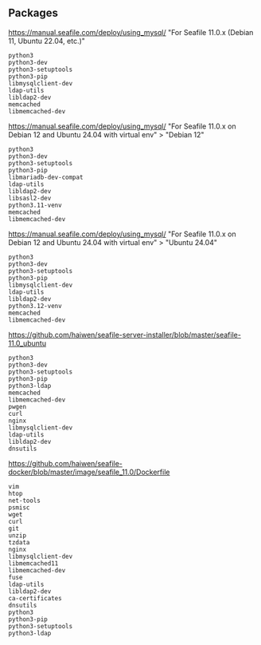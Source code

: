 ## Packages

<https://manual.seafile.com/deploy/using_mysql/> "For Seafile 11.0.x (Debian 11, Ubuntu 22.04, etc.)"

```
python3
python3-dev
python3-setuptools
python3-pip
libmysqlclient-dev
ldap-utils
libldap2-dev
memcached
libmemcached-dev
```

<https://manual.seafile.com/deploy/using_mysql/> "For Seafile 11.0.x on Debian 12 and Ubuntu 24.04 with virtual env" > "Debian 12"

```
python3
python3-dev
python3-setuptools
python3-pip
libmariadb-dev-compat
ldap-utils
libldap2-dev
libsasl2-dev
python3.11-venv
memcached
libmemcached-dev
```

<https://manual.seafile.com/deploy/using_mysql/> "For Seafile 11.0.x on Debian 12 and Ubuntu 24.04 with virtual env" > "Ubuntu 24.04"

```
python3
python3-dev
python3-setuptools
python3-pip
libmysqlclient-dev
ldap-utils
libldap2-dev
python3.12-venv
memcached
libmemcached-dev
```

<https://github.com/haiwen/seafile-server-installer/blob/master/seafile-11.0_ubuntu>

```
python3
python3-dev
python3-setuptools
python3-pip
python3-ldap
memcached
libmemcached-dev
pwgen
curl
nginx
libmysqlclient-dev
ldap-utils
libldap2-dev
dnsutils
```

<https://github.com/haiwen/seafile-docker/blob/master/image/seafile_11.0/Dockerfile>

```
vim
htop
net-tools
psmisc
wget
curl
git
unzip
tzdata
nginx
libmysqlclient-dev
libmemcached11
libmemcached-dev
fuse
ldap-utils
libldap2-dev
ca-certificates
dnsutils
python3
python3-pip
python3-setuptools
python3-ldap
```
